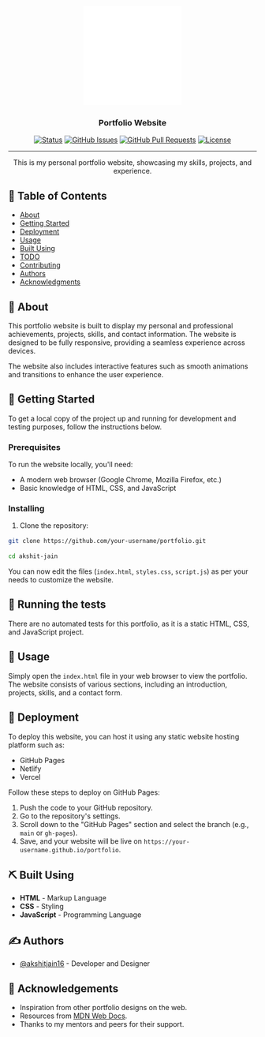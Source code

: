<p align="center">
  <a href="" rel="noopener">
 <img width=200px height=200px src="./assets/images/navLogo.png" alt="Project logo"></a>
</p>

<h3 align="center">Portfolio Website</h3>

<div align="center">

[![Status](https://img.shields.io/badge/status-active-success.svg)]()
[![GitHub Issues](https://img.shields.io/github/issues/your-username/portfolio.svg)](https://github.com/akshitjain16/akshit-jain/issues)
[![GitHub Pull Requests](https://img.shields.io/github/issues-pr/your-username/portfolio.svg)](https://github.com/akshitjain16/akshit-jain/pulls)
[![License](https://img.shields.io/badge/license-MIT-blue.svg)](/LICENSE)

</div>

---

<p align="center"> This is my personal portfolio website, showcasing my skills, projects, and experience. 
    <br> 
</p>

## 📝 Table of Contents

- [About](#about)
- [Getting Started](#getting_started)
- [Deployment](#deployment)
- [Usage](#usage)
- [Built Using](#built_using)
- [TODO](../TODO.md)
- [Contributing](../CONTRIBUTING.md)
- [Authors](#authors)
- [Acknowledgments](#acknowledgement)

## 🧐 About <a name = "about"></a>

This portfolio website is built to display my personal and professional achievements, projects, skills, and contact information. The website is designed to be fully responsive, providing a seamless experience across devices.

The website also includes interactive features such as smooth animations and transitions to enhance the user experience.

## 🏁 Getting Started <a name = "getting_started"></a>

To get a local copy of the project up and running for development and testing purposes, follow the instructions below.

### Prerequisites

To run the website locally, you'll need:

- A modern web browser (Google Chrome, Mozilla Firefox, etc.)
- Basic knowledge of HTML, CSS, and JavaScript

### Installing

1. Clone the repository:

```bash
git clone https://github.com/your-username/portfolio.git

```

```bash
cd akshit-jain
```

You can now edit the files (`index.html`, `styles.css`, `script.js`) as per your needs to customize the website.

## 🔧 Running the tests <a name = "tests"></a>
There are no automated tests for this portfolio, as it is a static HTML, CSS, and JavaScript project.

## 🎈 Usage <a name="usage"></a>
Simply open the `index.html` file in your web browser to view the portfolio. The website consists of various sections, including an introduction, projects, skills, and a contact form.

## 🚀 Deployment <a name = "deployment"></a>
To deploy this website, you can host it using any static website hosting platform such as:
- GitHub Pages
- Netlify
- Vercel

Follow these steps to deploy on GitHub Pages:
1. Push the code to your GitHub repository.
2. Go to the repository's settings.
3. Scroll down to the "GitHub Pages" section and select the branch (e.g., `main` or `gh-pages`).
4. Save, and your website will be live on `https://your-username.github.io/portfolio`.

## ⛏️ Built Using <a name = "built_using"></a>
- **HTML** - Markup Language
- **CSS** - Styling
- **JavaScript** - Programming Language

## ✍️ Authors <a name = "authors"></a>
- [@akshitjain16](https://github.com/akshitjain16) - Developer and Designer

## 🎉 Acknowledgements <a name = "acknowledgement"></a>
- Inspiration from other portfolio designs on the web.
- Resources from [MDN Web Docs](https://developer.mozilla.org/).
- Thanks to my mentors and peers for their support.
